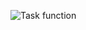 ![Task function](https://github.com/InfinitiDragon/functions/assets/90653413/cb4024d7-b235-46b0-a9d8-57952a5e6d95)
